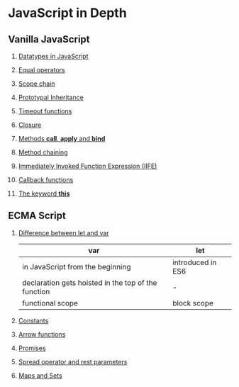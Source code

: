 # JavaScript in Depth

## Vanilla JavaScript

1. [Datatypes in JavaScript](./vanilla-javascript/datatypes)

2. [Equal operators](./vanilla-javascript/equal-operators.md)

3. [Scope chain](./vanilla-javascript/scope-chain.md)

4. [Prototypal Inheritance](./vanilla-javascript/prototypal-inheritance.js)

5. [Timeout functions](./vanilla-javascript/timeout-functions/)

6. [Closure](./vanilla-javascript/closure.js)

7. [Methods **call**, **apply** and **bind**](./vanilla-javascript/call-apply-bind.js)

8. [Method chaining](./vanilla-javascript/method-chaining.js)

9. [Immediately Invoked Function Expression (IIFE)](./vanilla-javascript/immediately-invoked-function-expression.js)

10. [Callback functions](./vanilla-javascript/callback-functions.js)

11. [The keyword **this**](./vanilla-javascript/keyword-this)

## ECMA Script

1. [Difference between let and var](./ecma-script/let-var-difference.js)

    | var                                                   | let               |
    |-------------------------------------------------------|-------------------|
    | in JavaScript from the beginning                      | introduced in ES6 |
    | declaration gets hoisted in the top of the function   | -                 |
    | functional scope                                      | block scope       |

2. [Constants](./ecma-script/constants.js)

3. [Arrow functions](./ecma-script/arrow-functions.js)

4. [Promises](./ecma-script/promises.js)

5. [Spread operator and rest parameters](./ecma-script/spread-operator-and-rest-parameters)

6. [Maps and Sets](./ecma-script/maps-and-sets)